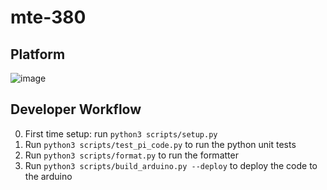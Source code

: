 # mte-380

## Platform 

![image](https://github.com/user-attachments/assets/83f0e549-1c1d-4a22-9210-8dc8db567784)

## Developer Workflow
0. First time setup: run `python3 scripts/setup.py`
1. Run `python3 scripts/test_pi_code.py` to run the python unit tests
2. Run `python3 scripts/format.py` to run the formatter
3. Run `python3 scripts/build_arduino.py --deploy` to deploy the code to the arduino
